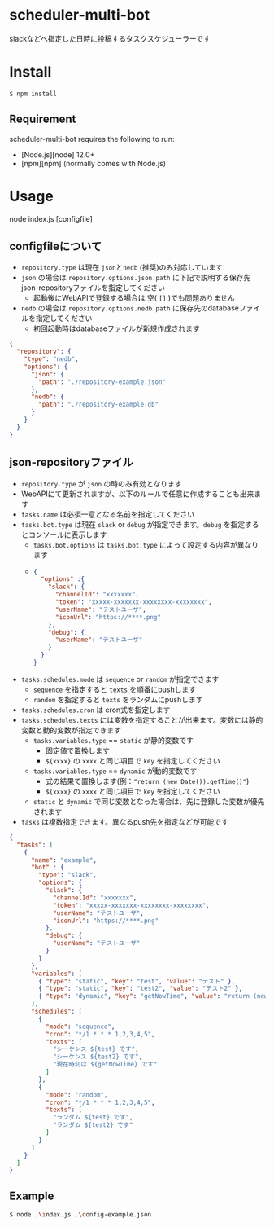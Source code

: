# scheduler-multi-bot
slackなどへ指定した日時に投稿するタスクスケジューラーです

# Install
```sh
$ npm install
```
## Requirement
scheduler-multi-bot requires the following to run:

  * [Node.js][node] 12.0+
  * [npm][npm] (normally comes with Node.js)

# Usage
node index.js [configfile]

## configfileについて
- `repository.type` は現在 `json`と`nedb` (推奨)のみ対応しています
- `json` の場合は `repository.options.json.path` に下記で説明する保存先json-repositoryファイルを指定してください
  - 起動後にWebAPIで登録する場合は 空( `[]` )でも問題ありません
- `nedb` の場合は `repository.options.nedb.path` に保存先のdatabaseファイルを指定してください
  - 初回起動時はdatabaseファイルが新規作成されます
```json
{
  "repository": {
    "type": "nedb",
    "options": {
      "json": {
        "path": "./repository-example.json"
      },
      "nedb": {
        "path": "./repository-example.db"
      }
    }
  }
}
```
## json-repositoryファイル
- `repository.type` が `json` の時のみ有効となります
- WebAPIにて更新されますが、以下のルールで任意に作成することも出来ます
- `tasks.name` は必須一意となる名前を指定してください
- `tasks.bot.type` は現在 `slack` or `debug` が指定できます。`debug` を指定するとコンソールに表示します
  - `tasks.bot.options` は `tasks.bot.type` によって設定する内容が異なります
  - ```json
    {
      "options" :{
        "slack": {
          "channelId": "xxxxxxx",
          "token": "xxxxx-xxxxxxx-xxxxxxxx-xxxxxxxx",
          "userName": "テストユーザ",
          "iconUrl": "https://****.png"
        },
        "debug": {
          "userName": "テストユーザ"
        }
      }
    }
    ```
- `tasks.schedules.mode` は `sequence` or `random` が指定できます
  - `sequence` を指定すると `texts` を順番にpushします
  - `random` を指定すると `texts` をランダムにpushします
- `tasks.schedules.cron` は cron式を指定します
- `tasks.schedules.texts` には変数を指定することが出来ます。変数には静的変数と動的変数が指定できます
  - `tasks.variables.type` == `static` が静的変数です
    - 固定値で置換します
    - `${xxxx}` の `xxxx` と同じ項目で `key` を指定してください 
  - `tasks.variables.type` == `dynamic` が動的変数です
    - 式の結果で置換します(例：`"return (new Date()).getTime()"`)
    - `${xxxx}` の `xxxx` と同じ項目で `key` を指定してください
  - `static` と `dynamic` で同じ変数となった場合は、先に登録した変数が優先されます
- `tasks` は複数指定できます。異なるpush先を指定などが可能です

```json
{
  "tasks": [
    {
      "name": "example",
      "bot" : {
        "type": "slack",
        "options": {
          "slack": {
            "channelId": "xxxxxxx",
            "token": "xxxxx-xxxxxxx-xxxxxxxx-xxxxxxxx",
            "userName": "テストユーザ",
            "iconUrl": "https://****.png"
          },
          "debug": {
            "userName": "テストユーザ"
          }
        }
      },
      "variables": [
        { "type": "static", "key": "test", "value": "テスト" },
        { "type": "static", "key": "test2", "value": "テスト2" },
        { "type": "dynamic", "key": "getNowTime", "value": "return (new Date()).getTime()" }
      ],
      "schedules": [
        {
          "mode": "sequence",
          "cron": "*/1 * * * 1,2,3,4,5",
          "texts": [
            "シーケンス ${test} です",
            "シーケンス ${test2} です",
            "現在時刻は ${getNowTime} です"
          ]
        },
        {
          "mode": "random",
          "cron": "*/1 * * * 1,2,3,4,5",
          "texts": [
            "ランダム ${test} です",
            "ランダム ${test2} です"
          ]
        }
      ]
    }
  ]
}

```

## Example
```sh
$ node .\index.js .\config-example.json
```

